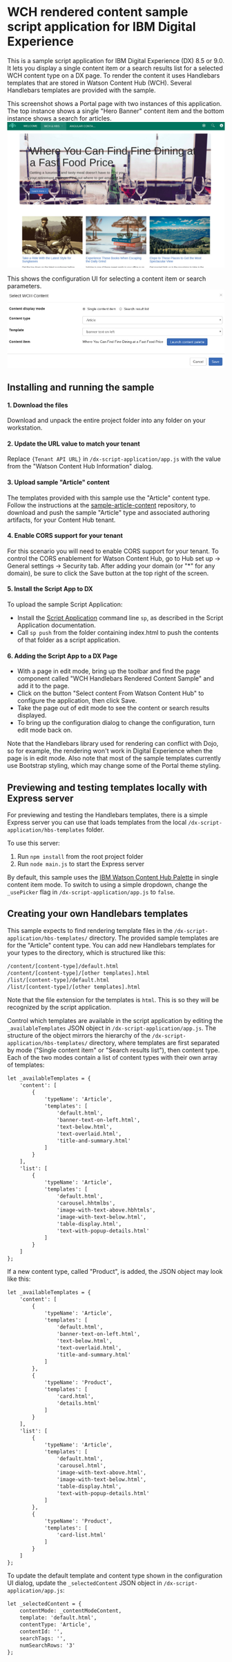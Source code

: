 # WCH rendered content sample script application for IBM Digital Experience
This is a sample script application for IBM Digital Experience (DX) 8.5 or 9.0. It lets you display a single content item or a search results list for a selected WCH content type on a DX page. To render the content it uses Handlebars templates that are stored in Watson Content Hub (WCH). Several Handlebars templates are provided with the sample.


This screenshot shows a Portal page with two instances of this application. The top instance shows a single "Hero Banner" content item and the bottom instance shows a search for articles.
![single item and list content rendering](docs/dx-script-app.jpg?raw=true "Sample screenshot")

This shows the configuration UI for selecting a content item or search parameters.
![content configuration](docs/dx-script-app-configuration.jpg?raw=true "Sample configuration screenshot")


## Installing and running the sample

#### 1. Download the files

Download and unpack the entire project folder into any folder on your workstation.

#### 2. Update the URL value to match your tenant

Replace `{Tenant API URL}` in `/dx-script-application/app.js` with the value from the "Watson Content Hub Information" dialog.

#### 3. Upload sample "Article" content

The templates provided with this sample use the "Article" content type. Follow the instructions at the [sample-article-content](https://github.com/ibm-wch/sample-article-content) repository, to download and push the sample "Article" type and associated authoring artifacts, for your Content Hub tenant.

#### 4. Enable CORS support for your tenant

For this scenario you will need to enable CORS support for your tenant. To control the CORS enablement for Watson Content Hub, go to Hub set up -> General settings -> Security tab. After adding your domain (or "*" for any domain), be sure to click the Save button at the top right of the screen.

#### 5. Install the Script App to DX

To upload the sample Script Application:
+ Install the [Script Application](https://www.ibm.com/support/knowledgecenter/en/SSYJ99_8.5.0/script-portlet/cmd_line_push_ovr.html) command line `sp`, as described in the Script Application documentation.
+ Call `sp push` from the folder containing index.html to push the contents of that folder as a script application.

#### 6. Adding the Script App to a DX Page

+ With a page in edit mode, bring up the toolbar and find the page component called "WCH Handlebars Rendered Content Sample" and add it to the page.
+ Click on the button "Select content From Watson Content Hub" to configure the application, then click Save.
+ Take the page out of edit mode to see the content or search results displayed.
+ To bring up the configuration dialog to change the configuration, turn edit mode back on.

Note that the Handlebars library used for rendering can conflict with Dojo, so for example, the rendering won't work in Digital Experience when the page is in edit mode. Also note that most of the sample templates currently use Bootstrap styling, which may change some of the Portal theme styling.


## Previewing and testing templates locally with Express server

For previewing and testing the Handlebars templates, there is a simple Express server you can use that loads templates from the local `/dx-script-application/hbs-templates` folder.

To use this server:
1. Run `npm install` from the root project folder
2. Run `node main.js` to start the Express server

By default, this sample uses the [IBM Watson Content Hub Palette](https://github.com/ibm-wch/sample-picker) in single content item mode. To switch to using a simple dropdown, change the `_usePicker` flag in `/dx-script-application/app.js` to `false`.


## Creating your own Handlebars templates

This sample expects to find rendering template files in the `/dx-script-application/hbs-templates/` directory. The provided sample templates are for the "Article" content type. You can add new Handlebars templates for your types to the directory, which is structured like this:

	/content/[content-type]/default.html
	/content/[content-type]/[other templates].html
	/list/[content-type]/default.html
	/list/[content-type]/[other templates].html

Note that the file extension for the templates is `html`. This is so they will be recognized by the script application.

Control which templates are available in the script application by editing the `_availableTemplates` JSON object in `/dx-script-application/app.js`. The structure of the object mirrors the hierarchy of the `/dx-script-application/hbs-templates/` directory, where templates are first separated by mode ("Single content item" or "Search results list"), then content type. Each of the two modes contain a list of content types with their own array of templates:

```
let _availableTemplates = {
	'content': [
		{
			'typeName': 'Article',
			'templates': [
				'default.html',
				'banner-text-on-left.html',
				'text-below.html',
				'text-overlaid.html',
				'title-and-summary.html'
			]
		}
	],
	'list': [
		{
			'typeName': 'Article',
			'templates': [
				'default.html',
				'carousel.hhtmlbs',
				'image-with-text-above.hbhtmls',
				'image-with-text-below.html',
				'table-display.html',
				'text-with-popup-details.html'
			]
		}
	]
};
```

If a new content type, called "Product", is added, the JSON object may look like this:
```
let _availableTemplates = {
	'content': [
		{
			'typeName': 'Article',
			'templates': [
				'default.html',
				'banner-text-on-left.html',
				'text-below.html',
				'text-overlaid.html',
				'title-and-summary.html'
			]
		},
		{
			'typeName': 'Product',
			'templates': [
				'card.html',
				'details.html'
			]
		}
	],
	'list': [
		{
			'typeName': 'Article',
			'templates': [
				'default.html',
				'carousel.html',
				'image-with-text-above.html',
				'image-with-text-below.html',
				'table-display.html',
				'text-with-popup-details.html'
			]
		},
		{
			'typeName': 'Product',
			'templates': [
				'card-list.html'
			]
		}
	]
};
```

To update the default template and content type shown in the configuration UI dialog, update the `_selectedContent` JSON object in `/dx-script-application/app.js`:
```
let _selectedContent = {
	contentMode: _contentModeContent,
	template: 'default.html',
	contentType: 'Article',
	contentId: '',
	searchTags: '',
	numSearchRows: '3'
};
```
